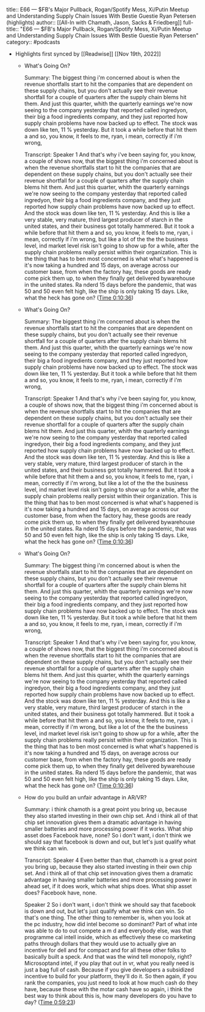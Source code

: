title:: E66 —  $FB's Major Pullback, Rogan/Spotify Mess, Xi/Putin Meetup and Understanding Supply Chain Issues With Bestie Guestie Ryan Petersen (highlights)
author:: [[All-In with Chamath, Jason, Sacks & Friedberg]]
full-title:: "E66 —  $FB's Major Pullback, Rogan/Spotify Mess, Xi/Putin Meetup and Understanding Supply Chain Issues With Bestie Guestie Ryan Petersen"
category:: #podcasts

- Highlights first synced by [[Readwise]] [[Nov 19th, 2022]]
	- What's Going On?
	  
	  Summary:
	  The biggest thing i'm concerned about is when the revenue shortfalls start to hit the companies that are dependent on these supply chains, but you don't actually see their revenue shortfall for a couple of quarters after the supply chain blems hit them. And just this quarter, whith the quarterly earnings we're now seeing to the company yesterday that reported called ingredyon, their big a food ingredients company, and they just reported how supply chain problems have now backed up to effect. The stock was down like ten, 11 % yesterday. But it took a while before that hit them a and so, you know, it feels to me, ryan, i mean, correctly if i'm wrong,
	  
	  Transcript:
	  Speaker 1
	  And that's why i've been saying for, you know, a couple of shows now, that the biggest thing i'm concerned about is when the revenue shortfalls start to hit the companies that are dependent on these supply chains, but you don't actually see their revenue shortfall for a couple of quarters after the supply chain blems hit them. And just this quarter, whith the quarterly earnings we're now seeing to the company yesterday that reported called ingredyon, their big a food ingredients company, and they just reported how supply chain problems have now backed up to effect. And the stock was down like ten, 11 % yesterday. And this is like a very stable, very mature, third largest producer of starch in the united states, and their business got totally hammered. But it took a while before that hit them a and so, you know, it feels to me, ryan, i mean, correctly if i'm wrong, but like a lot of the the the business level, ind market level risk isn't going to show up for a while, after the supply chain problems really persist within their organization. This is the thing that has to ben most concerned is what what's happened is it's now taking a hundred and 15 days, on average across our customer base, from when the factory hay, these goods are ready come pick them up, to when they finally get delivered bywarehouse in the united states. Ra nderd 15 days before the pandemic, that was 50 and 50 even felt high, like the ship is only taking 15 days. Like, what the heck has gone on? ([Time 0:10:36](https://share.snipd.com/snip/e53b25b2-85de-4df6-9cf7-a7d814f49af2))
	- What's Going On?
	  
	  Summary:
	  The biggest thing i'm concerned about is when the revenue shortfalls start to hit the companies that are dependent on these supply chains, but you don't actually see their revenue shortfall for a couple of quarters after the supply chain blems hit them. And just this quarter, whith the quarterly earnings we're now seeing to the company yesterday that reported called ingredyon, their big a food ingredients company, and they just reported how supply chain problems have now backed up to effect. The stock was down like ten, 11 % yesterday. But it took a while before that hit them a and so, you know, it feels to me, ryan, i mean, correctly if i'm wrong,
	  
	  Transcript:
	  Speaker 1
	  And that's why i've been saying for, you know, a couple of shows now, that the biggest thing i'm concerned about is when the revenue shortfalls start to hit the companies that are dependent on these supply chains, but you don't actually see their revenue shortfall for a couple of quarters after the supply chain blems hit them. And just this quarter, whith the quarterly earnings we're now seeing to the company yesterday that reported called ingredyon, their big a food ingredients company, and they just reported how supply chain problems have now backed up to effect. And the stock was down like ten, 11 % yesterday. And this is like a very stable, very mature, third largest producer of starch in the united states, and their business got totally hammered. But it took a while before that hit them a and so, you know, it feels to me, ryan, i mean, correctly if i'm wrong, but like a lot of the the the business level, ind market level risk isn't going to show up for a while, after the supply chain problems really persist within their organization. This is the thing that has to ben most concerned is what what's happened is it's now taking a hundred and 15 days, on average across our customer base, from when the factory hay, these goods are ready come pick them up, to when they finally get delivered bywarehouse in the united states. Ra nderd 15 days before the pandemic, that was 50 and 50 even felt high, like the ship is only taking 15 days. Like, what the heck has gone on? ([Time 0:10:36](https://share.snipd.com/snip/699c9c29-a74b-45c0-b714-6849647dd6a7))
	- What's Going On?
	  
	  Summary:
	  The biggest thing i'm concerned about is when the revenue shortfalls start to hit the companies that are dependent on these supply chains, but you don't actually see their revenue shortfall for a couple of quarters after the supply chain blems hit them. And just this quarter, whith the quarterly earnings we're now seeing to the company yesterday that reported called ingredyon, their big a food ingredients company, and they just reported how supply chain problems have now backed up to effect. The stock was down like ten, 11 % yesterday. But it took a while before that hit them a and so, you know, it feels to me, ryan, i mean, correctly if i'm wrong,
	  
	  Transcript:
	  Speaker 1
	  And that's why i've been saying for, you know, a couple of shows now, that the biggest thing i'm concerned about is when the revenue shortfalls start to hit the companies that are dependent on these supply chains, but you don't actually see their revenue shortfall for a couple of quarters after the supply chain blems hit them. And just this quarter, whith the quarterly earnings we're now seeing to the company yesterday that reported called ingredyon, their big a food ingredients company, and they just reported how supply chain problems have now backed up to effect. And the stock was down like ten, 11 % yesterday. And this is like a very stable, very mature, third largest producer of starch in the united states, and their business got totally hammered. But it took a while before that hit them a and so, you know, it feels to me, ryan, i mean, correctly if i'm wrong, but like a lot of the the the business level, ind market level risk isn't going to show up for a while, after the supply chain problems really persist within their organization. This is the thing that has to ben most concerned is what what's happened is it's now taking a hundred and 15 days, on average across our customer base, from when the factory hay, these goods are ready come pick them up, to when they finally get delivered bywarehouse in the united states. Ra nderd 15 days before the pandemic, that was 50 and 50 even felt high, like the ship is only taking 15 days. Like, what the heck has gone on? ([Time 0:10:36](https://share.snipd.com/snip/a2b52d9c-102a-44ab-871b-9eec7f849fb1))
	- How do you build an unfair advantage in AR/VR?
	  
	  Summary:
	  i think chamoth is a great point you bring up, because they also started investing in their own chip set. And i think all of that chip set innovation gives them a dramatic advantage in having smaller batteries and more processing power if it works. What ship asset does Facebook have, none? So i don't want, i don't think we should say that facebook is down and out, but let's just qualify what we think can win.
	  
	  Transcript:
	  Speaker 4
	  Even better than that, chamoth is a great point you bring up, because they also started investing in their own chip set. And i think all of that chip set innovation gives them a dramatic advantage in having smaller batteries and more processing power in ahead set, if it does work, which what ships does. What ship asset does? Facebook have, none.
	  
	  Speaker 2
	  So i don't want, i don't think we should say that facebook is down and out, but let's just qualify what we think can win. So that's one thing. The other thing to remember is, when you look at the pc industry, how did intel become so dominant? Part of what inte was able to do to out compete a m d and everybody else, was that programme cal intell inside, which as effectively these co marketing paths through dollars that they would use to actually give an incentive for dell and for compact and for all these other folks to basically built a speck. And that was the wind tell monopoly, right? Microsoptand intel, if you play that out in vr, what you really need is just a bag full of cash. Because if you give developers a subsidized incentive to build for your platform, they'll do it. So then again, if you rank the companies, you just need to look at how much cash do they have, because those with the motar cash have so again, i think the best way to think about this is, how many developers do you have to day? ([Time 0:59:23](https://share.snipd.com/snip/ef9248f6-3497-41e0-a604-ed978d1d1195))